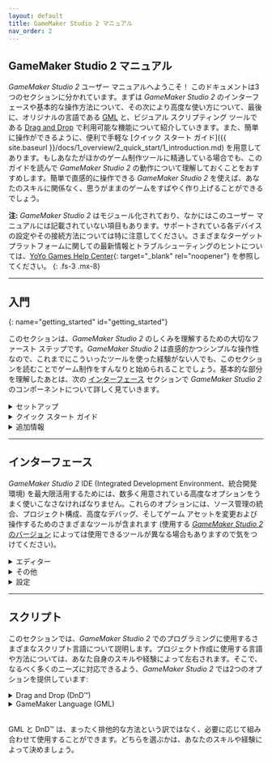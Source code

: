 ```yaml
---
layout: default
title: GameMaker Studio 2 マニュアル
nav_order: 2
---
```


## GameMaker Studio 2 マニュアル

*GameMaker Studio 2* ユーザー マニュアルへようこそ！ このドキュメントは3つのセクションに分かれています。まずは *GameMaker Studio 2* のインターフェースや基本的な操作方法について、その次により高度な使い方について、最後に、オリジナルの言語である [GML](#gml) と、ビジュアル スクリプティング ツールである [Drag and Drop](#dnd) で利用可能な機能について紹介していきます。また、簡単に操作ができるように、便利で手軽な [クイック スタート ガイド]({{ site.baseurl }}/docs/1_overview/2_quick_start/1_introduction.md) を用意してあります。もしあなたがほかのゲーム制作ツールに精通している場合でも、このガイドを読んで *GameMaker Studio 2* の動作について理解しておくことをおすすめします。簡単で直感的に操作できる *GameMaker Studio 2* を使えば、あなたのスキルに関係なく、思うがままのゲームをすばやく作り上げることができるでしょう。

**注:** *GameMaker Studio 2* はモジュール化されており、なかにはこのユーザー マニュアルには記載されていない項目もあります。サポートされている各デバイスの設定やその接続方法については特に注意してください。さまざまなターゲット プラットフォームに関しての最新情報とトラブルシューティングのヒントについては、[YoYo Games Help Center](http://help.yoyogames.com/categories/20153017){: target="_blank" rel="noopener"} を参照してください。
{: .fs-3 .mx-8}

---

## 入門
{: name="getting_started" id="getting_started"}

このセクションは、*GameMaker Studio 2* のしくみを理解するための大切なファースト ステップです。*GameMaker Studio 2* は直感的かつシンプルな操作性なので、これまでにこういったツールを使った経験がない人でも、このセクションを読むことでゲーム制作をすんなりと始められることでしょう。基本的な部分を理解したあとは、次の [インターフェース](#interface) セクションで *GameMaker Studio 2* のコンポーネントについて詳しく見ていきます。

<details>
<summary>セットアップ</summary>
<ol>
<li><a href="{{ site.baseurl }}/docs/1_overview/1_getting_started/1_licences.md"><span class="list_link"><i>GameMaker Studio 2</i> のバージョン</span></a></li>

<li><a href="{{ site.baseurl }}/docs/1_overview/1_getting_started/2_installation.md"><span class="list_link">インストール</span></a></li>

<li><a href="{{ site.baseurl }}/docs/1_overview/1_getting_started/3_updating.md"><span class="list_link">アップデート</span></a></li>

<li><a href="{{ site.baseurl }}/docs/1_overview/1_getting_started/4_release_notes.md"><span class="list_link">リリース ノート</span></a></li>

<li><a href="{{ site.baseurl }}/docs/1_overview/1_getting_started/5_required_sdks.md"><span class="list_link">必要な SDK</span></a></li>

<li><a href="{{ site.baseurl }}/docs/1_overview/1_getting_started/6_licensing.md"><span class="list_link">ライセンス認証</span></a></li>

<li><a href="{{ site.baseurl }}/docs/1_overview/1_getting_started/7_preferences.md"><span class="list_link">総合環境設定</span></a></li>

<li><a href="{{ site.baseurl }}/docs/1_overview/1_getting_started/8_input.md"><span class="list_link">IDE の入力</span></a></li>
</ol>
</details>

<details>
<summary>クイック スタート ガイド</summary>
<ol>
<li><a href="{{ site.baseurl }}/docs/1_overview/2_quick_start/1_introduction.md"><span class="list_link">イントロダクション</span></a>
</li>

<li><a href="{{ site.baseurl }}/docs/1_overview/2_quick_start/2_start.md"><span class="list_link">スタート ページ</span></a>
</li>

<li><a href="{{ site.baseurl }}/docs/1_overview/2_quick_start/3_workspaces.md"><span class="list_link">ワークスペース</span></a>
</li>

<li><a href="{{ site.baseurl }}/docs/1_overview/2_quick_start/4_resources.md"><span class="list_link">リソース</span></a>
</li>

<li><a href="{{ site.baseurl }}/docs/1_overview/2_quick_start/5_workflow.md"><span class="list_link">ワークフロー</span></a>
</li>

<li><a href="{{ site.baseurl }}/docs/1_overview/2_quick_start/6_compiling.md"><span class="list_link">コンパイル</span></a>
</li>

<li><a href="{{ site.baseurl }}/docs/1_overview/2_quick_start/7_debugging.md"><span class="list_link">デバッグ</span></a>
</li>

<li><a href="{{ site.baseurl }}/docs/1_overview/2_quick_start/8_shortcuts.md"><span class="list_link">キーボード ショートカット</span></a>
</li>
</ol>
</details>

<details>
<summary>追加情報</summary>
<ol>
<li><a href="{{ site.baseurl }}/docs/1_overview/3_additional_information/file_system.md"><span class="list_link">ファイル システム</span></a>
</li>

<li><a href="{{ site.baseurl }}/docs/1_overview/3_additional_information/using_buffers.md"><span class="list_link">バッファーを使う</span></a>
</li>

<li><a href="{{ site.baseurl }}/docs/1_overview/3_additional_information/texture_pages.md"><span class="list_link">テクスチャー ページ</span></a>
</li>

<li><a href="{{ site.baseurl }}/docs/1_overview/3_additional_information/importing_non_bitmap_sprites.md"><span class="list_link">ビットマップ以外のスプライトをインポートする</span></a>
</li>

<li><a href="{{ site.baseurl }}/docs/1_overview/3_additional_information/command_line.md"><span class="list_link">コマンド ライン パラメーター</span></a>
</li>

<li><a href="{{ site.baseurl }}/docs/1_overview/3_additional_information/bitwise_operators.md"><span class="list_link">ビット演算子</span></a>
</li>

<li><a href=
"1_overview/3_additional_information/errors.md"><span class=
"list_link">コンパイル エラー</span></a><br>
</li>

<li><a href="{{ site.baseurl }}/docs/1_overview/3_additional_information/jsdoc.md"><span class="list_link">JSDoc スクリプト コメント</span></a>
</li>

<li><a href="{{ site.baseurl }}/docs/1_overview/3_additional_information/obsolete_functions.md"><span class="list_link">廃止された関数</span></a>
</li>
</ol>
</details>

---

<a name="interface" id="interface"></a>

## インターフェース

<i>GameMaker Studio 2</i> IDE (Integrated Development Environment、統合開発環境) を最大限活用するためには、数多く用意されている高度なオプションをうまく使いこなさなければなりません。これらのオプションには、ソース管理の統合、プロジェクト構成、高度なデバッグ、そしてゲーム アセットを変更および操作するためのさまざまなツールが含まれます (使用する <a href="1_overview/1_getting_started/1_licences.md"><i>GameMaker Studio 2</i> のバージョン</a> によっては使用できるツールが異なる場合もありますので気をつけてください)。

<details>
<summary>エディター</summary>
<ol>
<li><a href="{{ site.baseurl }}/docs/2_interface/1_editors/sprites.md"><span class=
"list_link">スプライト</span></a><br>
</li>

<li><a href="{{ site.baseurl }}/docs/2_interface/1_editors/images.md"><span class=
"list_link">画像</span></a><br>
</li>

<li><a href="{{ site.baseurl }}/docs/2_interface/1_editors/tilesets.md"><span class=
"list_link">タイルセット</span></a><br>
</li>

<li><a href="{{ site.baseurl }}/docs/2_interface/1_editors/sounds.md"><span class=
"list_link">サウンド</span></a><br>
</li>

<li><a href="{{ site.baseurl }}/docs/2_interface/1_editors/paths.md"><span class=
"list_link">パス</span></a><br>
</li>

<li><a href="{{ site.baseurl }}/docs/2_interface/1_editors/scripts.md"><span class=
"list_link">スクリプト</span></a><br>
</li>

<li><a href="{{ site.baseurl }}/docs/2_interface/1_editors/shaders.md"><span class=
"list_link">シェーダー</span></a><br>
</li>

<li><a href="{{ site.baseurl }}/docs/2_interface/1_editors/fonts.md"><span class=
"list_link">フォント</span></a><br>
</li>

<li><a href="{{ site.baseurl }}/docs/2_interface/1_editors/timelines.md"><span class=
"list_link">タイムライン</span></a><br>
</li>

<li><a href="{{ site.baseurl }}/docs/2_interface/1_editors/objects.md"><span class=
"list_link">オブジェクト</span></a><br>
</li>

<li><a href="{{ site.baseurl }}/docs/2_interface/1_editors/rooms.md"><span class=
"list_link">ルーム</span></a><br>
</li>

<li><a href=
"{{ site.baseurl }}/docs/2_interface/1_editors/included_files.md"><span class="list_link">
埋め込みファイル</span></a><br>
</li>

<li><a href="{{ site.baseurl }}/docs/2_interface/1_editors/extensions.md"><span class=
"list_link">拡張機能</span></a><br>
</li>

<li><a href="{{ site.baseurl }}/docs/2_interface/1_editors/notes.md"><span class=
"list_link">メモ</span></a><br>
</li>
</ol>
</details>

<details>
<summary>その他</summary>
<ol>
<li><a href="{{ site.baseurl }}/docs/2_interface/2_extras/sound_mixer.md"><span class=
"list_link">サウンド ミキサー</span></a><br>
</li>

<li><a href="{{ site.baseurl }}/docs/2_interface/2_extras/output.md"><span class=
"list_link">出力ウィンドウ</span></a><br>
</li>

<li><a href="{{ site.baseurl }}/docs/2_interface/2_extras/device_manager.md"><span class=
"list_link">デバイス マネージャー</span></a><br>
</li>

<li><a href="{{ site.baseurl }}/docs/2_interface/2_extras/remote_worker.md"><span class=
"list_link">リモート ワーカー</span></a><br>
</li>

<li><a href=
"{{ site.baseurl }}/docs/2_interface/2_extras/project_image_generator.md"><span class=
"list_link">プロジェクト画像ジェネレーター</span></a><br>
</li>

<li><a href="{{ site.baseurl }}/docs/2_interface/2_extras/debugging.md"><span class=
"list_link">デバッグ モジュール</span></a><br>
</li>

<li><a href="{{ site.baseurl }}/docs/2_interface/2_extras/source_control.md"><span class=
"list_link">ソース管理</span></a><br>
</li>

<li><a href="{{ site.baseurl }}/docs/2_interface/2_extras/marketplace.md"><span class=
"list_link">Marketplace</span></a><br>
</li>

<li><a href="{{ site.baseurl }}/docs/2_interface/2_extras/recent_windows.md"><span class=
"list_link">最近使用したウィンドウ</span></a><br>
</li>
</ol>
</details>

<details>
<summary>設定</summary>
<ol>
<li><a href="{{ site.baseurl }}/docs/2_interface/3_settings/preferences.md"><span class=
"list_link">プラットフォームの環境設定</span></a><br>
</li>

<li><a href=
"{{ site.baseurl }}/docs/2_interface/3_settings/game_options/index.md"><span class=
"list_link">ゲーム オプション</span></a><br>
</li>

<li><a href="{{ site.baseurl }}/docs/2_interface/3_settings/textures.md"><span class=
"list_link">テクスチャー グループ</span></a><br>
</li>

<li><a href="{{ site.baseurl }}/docs/2_interface/3_settings/audio.md"><span class=
"list_link">オーディオ グループ</span></a><br>
</li>

<li><a href=
"{{ site.baseurl }}/docs/2_interface/3_settings/configurations.md"><span class=
"list_link">構成</span></a><br>
</li>
</ol>
</details>

---

<a name="scripting" id="scripting"></a>

## スクリプト

このセクションでは、*GameMaker Studio 2* でのプログラミングに使用するさまざまなスクリプト言語について説明します。プロジェクト作成に使用する言語や方法については、あなた自身のスキルや経験によって左右されます。そこで、なるべく多くのニーズに対応できるよう、*GameMaker Studio 2* では2つのオプションを提供しています:

<details>
<summary>Drag and Drop (DnD™)</summary>
Drag and Drop (DnD™) は、初心者の方であったり、より視覚的で芸術的な表現を好む人に最適です ("ビジュアルスクリプト言語" と呼ばれることもあります)。この方法では、<b>アクション</b> をオブジェクト エディターへドラッグ&ドロップすることで、オブジェクト インスタンスが実行していく関数の羅列を作ります。DnD™ の使い方については、以下のセクションを見てください:

<ol>
<li><a href=
"{{ site.baseurl }}/docs/3_scripting_1_drag_and_drop_overview/index.md"><span class=
"list_link">Drag and Drop の概要</span></a><br>
</li>

<li><a href=
"{{ site.baseurl }}/docs/3_scripting_2_drag_and_drop_reference/index.md"><span class=
"list_link">Drag and Drop リファレンス</span></a><br>
</li>
</ol>

</details>

<details>
<summary>GameMaker Language (GML)</summary>
ここでは、GameMaker Language のシンタックスの概要とその使用例、プログラムの構造、そして組み込みの GML 関数の完全なリファレンス ガイドを見ることができます。スクリプト言語をはじめて使用する場合は、まず GML の概要について学ぶことをおすすめします。それ以外の場合は、リファレンス ガイドを活用して必要な関数について調べてください:

<ol>
<li><a href="{{ site.baseurl }}/docs/3_scripting_3_gml_overview/index.md"><span class=
"list_link">GML の概要</span></a><br>
</li>

<li><a href="{{ site.baseurl }}/docs/3_scripting_4_gml_reference/index.md"><span class=
"list_link">GML リファレンス</span></a><br>
</li>
</ol>

</details>

<br>

GML と DnD™ は、まったく排他的な方法という訳ではなく、必要に応じて組み合わせて使用することができます。どちらを選ぶかは、あなたのスキルや経験によって決めましょう。
